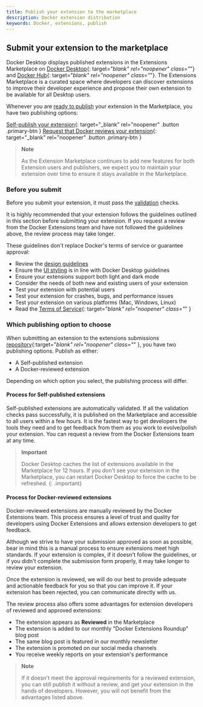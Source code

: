 ```yaml
---
title: Publish your extension to the marketplace
description: Docker extension distribution
keywords: Docker, extensions, publish
---
```


## Submit your extension to the marketplace

Docker Desktop displays published extensions in the Extensions Marketplace on [Docker Desktop](https://open.docker.com/extensions/marketplace){: target="_blank" rel="noopener" class="_"} and [Docker Hub](https://hub.docker.com/search?q=&type=extension){: target="_blank" rel="noopener" class="_"}.
The Extensions Marketplace is a curated space where developers can discover extensions to improve their developer experience and propose their own extension to be available for all Desktop users.

Whenever you are [ready to publish](./DISTRIBUTION.md) your extension in the Marketplace, you have two publishing options:

[Self-publish your extension](https://github.com/docker/extensions-submissions/issues/new?assignees=&labels=&template=1_automatic_review.yaml&title=%5BSubmission%5D%3A+){: target="_blank" rel="noopener" .button .primary-btn }
[Request that Docker reviews your extension](https://www.docker.com/products/extensions/submissions/){: target="_blank" rel="noopener" .button .primary-btn }

> **Note**
>
> As the Extension Marketplace continues to add new features for both Extension users and publishers, we expect you
> to maintain your extension over time to ensure it stays available in the Marketplace.

### Before you submit

Before you submit your extension, it must pass the [validation](validate.md) checks.

It is highly recommended that your extension follows the guidelines outlined in this section before submitting your
extension. If you request a review from the Docker Extensions team and have not followed the guidelines above, the review process may take longer. 

These guidelines don't replace Docker's terms of service or guarantee approval:
- Review the [design guidelines](../design/design-guidelines.md)
- Ensure the [UI styling](../design/index.md) is in line with Docker Desktop guidelines
- Ensure your extensions support both light and dark mode
- Consider the needs of both new and existing users of your extension
- Test your extension with potential users
- Test your extension for crashes, bugs, and performance issues
- Test your extension on various platforms (Mac, Windows, Linux)
- Read the [Terms of Service](https://www.docker.com/legal/extensions_marketplace_developer_agreement/){: target="_blank" rel="noopener" class="_" }

### Which publishing option to choose

When submitting an extension to the extensions submissions [repository](https://github.com/docker/extensions-submissions/issues/new/choose){:target="_blank" rel="noopener" class="_" }, you have two publishing options. Publish as either:
- A Self-published extension
- A Docker-reviewed extension

Depending on which option you select, the publishing process will differ.

#### Process for Self-published extensions

Self-published extensions are automatically validated. If all the validation checks pass successfully, it is
published on the Marketplace and accessible to all users within a few hours.
It is the fastest way to get developers the tools they need and to get feedback from them as you work to
evolve/polish your extension. You can request a review from the Docker Extensions team at any time.

> **Important**
>
> Docker Desktop caches the list of extensions available in the Marketplace for 12 hours. If you don't see your
> extension in the Marketplace, you can restart Docker Desktop to force the cache to be refreshed.
{: .important}


#### Process for Docker-reviewed extensions

Docker-reviewed extensions are manually reviewed by the Docker Extensions team. This process ensures a level of trust
and quality for developers using Docker Extensions and allows extension developers to get feedback.

Although we strive to have your submission approved as soon as possible, bear in mind this is a manual process to
ensure extensions meet high standards. If your extension is complex, if it doesn't follow the guidelines, or if you
didn't complete the submission form properly, it may take longer to review your extension.

Once the extension is reviewed, we will do our best to provide adequate and actionable feedback for you so that you can
improve it. If your extension has been rejected, you can communicate directly with us.

The review process also offers some advantages for extension developers of reviewed and approved extensions:
- The extension appears as **Reviewed** in the Marketplace
- The extension is added to our monthly "Docker Extensions Roundup" blog post
- The same blog post is featured in our monthly newsletter
- The extension is promoted on our social media channels
- You receive weekly reports on your extension's performance

> **Note**
>
> If it doesn't meet the approval requirements for a reviewed extension, you can still publish it without a review,
> and get your extension in the hands of developers. However, you will not benefit from
> the advantages listed above.